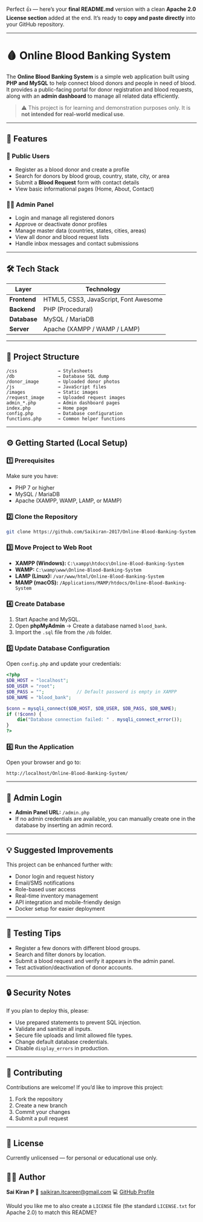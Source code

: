 Perfect 👍 — here’s your **final README.md** version with a clean **Apache 2.0 License section** added at the end.
It’s ready to **copy and paste directly** into your GitHub repository.

---

# 🩸 Online Blood Banking System

The **Online Blood Banking System** is a simple web application built using **PHP and MySQL** to help connect blood donors and people in need of blood.
It provides a public-facing portal for donor registration and blood requests, along with an **admin dashboard** to manage all related data efficiently.

> ⚠️ This project is for learning and demonstration purposes only. It is **not intended for real-world medical use**.

---

## 🚀 Features

### 🧍 Public Users

* Register as a blood donor and create a profile
* Search for donors by blood group, country, state, city, or area
* Submit a **Blood Request** form with contact details
* View basic informational pages (Home, About, Contact)

### 🧑‍💼 Admin Panel

* Login and manage all registered donors
* Approve or deactivate donor profiles
* Manage master data (countries, states, cities, areas)
* View all donor and blood request lists
* Handle inbox messages and contact submissions

---

## 🛠 Tech Stack

| Layer        | Technology                            |
| ------------ | ------------------------------------- |
| **Frontend** | HTML5, CSS3, JavaScript, Font Awesome |
| **Backend**  | PHP (Procedural)                      |
| **Database** | MySQL / MariaDB                       |
| **Server**   | Apache (XAMPP / WAMP / LAMP)          |

---

## 📁 Project Structure

```
/css               → Stylesheets
/db                → Database SQL dump
/donor_image       → Uploaded donor photos
/js                → JavaScript files
/images            → Static images
/request_image     → Uploaded request images
admin_*.php        → Admin dashboard pages
index.php          → Home page
config.php         → Database configuration
functions.php      → Common helper functions
```

---

## ⚙️ Getting Started (Local Setup)

### 1️⃣ Prerequisites

Make sure you have:

* PHP 7 or higher
* MySQL / MariaDB
* Apache (XAMPP, WAMP, LAMP, or MAMP)

### 2️⃣ Clone the Repository

```bash
git clone https://github.com/Saikiran-2017/Online-Blood-Banking-System.git
```

### 3️⃣ Move Project to Web Root

* **XAMPP (Windows):** `C:\xampp\htdocs\Online-Blood-Banking-System`
* **WAMP:** `C:\wamp\www\Online-Blood-Banking-System`
* **LAMP (Linux):** `/var/www/html/Online-Blood-Banking-System`
* **MAMP (macOS):** `/Applications/MAMP/htdocs/Online-Blood-Banking-System`

### 4️⃣ Create Database

1. Start Apache and MySQL.
2. Open **phpMyAdmin** → Create a database named `blood_bank`.
3. Import the `.sql` file from the `/db` folder.

### 5️⃣ Update Database Configuration

Open `config.php` and update your credentials:

```php
<?php
$DB_HOST = "localhost";
$DB_USER = "root";
$DB_PASS = "";            // Default password is empty in XAMPP
$DB_NAME = "blood_bank";

$conn = mysqli_connect($DB_HOST, $DB_USER, $DB_PASS, $DB_NAME);
if (!$conn) {
    die("Database connection failed: " . mysqli_connect_error());
}
?>
```

### 6️⃣ Run the Application

Open your browser and go to:

```
http://localhost/Online-Blood-Banking-System/
```

---

## 🔑 Admin Login

* **Admin Panel URL:** `/admin.php`
* If no admin credentials are available, you can manually create one in the database by inserting an admin record.

---

## 💡 Suggested Improvements

This project can be enhanced further with:

* Donor login and request history
* Email/SMS notifications
* Role-based user access
* Real-time inventory management
* API integration and mobile-friendly design
* Docker setup for easier deployment

---

## 🧪 Testing Tips

* Register a few donors with different blood groups.
* Search and filter donors by location.
* Submit a blood request and verify it appears in the admin panel.
* Test activation/deactivation of donor accounts.

---

## 🔒 Security Notes

If you plan to deploy this, please:

* Use prepared statements to prevent SQL injection.
* Validate and sanitize all inputs.
* Secure file uploads and limit allowed file types.
* Change default database credentials.
* Disable `display_errors` in production.

---

## 🤝 Contributing

Contributions are welcome!
If you’d like to improve this project:

1. Fork the repository
2. Create a new branch
3. Commit your changes
4. Submit a pull request

---

## 📄 License

Currently unlicensed — for personal or educational use only.

## 👨‍💻 Author

**Sai Kiran P**
📧 [saikiran.itcareer@gmail.com](mailto:saikiran.itcareer@gmail.com)
💻 [GitHub Profile](https://github.com/Saikiran-2017)


Would you like me to also create a `LICENSE` file (the standard `LICENSE.txt` for Apache 2.0) to match this README?
